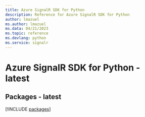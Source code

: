 ```yaml
---
title: Azure SignalR SDK for Python
description: Reference for Azure SignalR SDK for Python
author: lmazuel
ms.author: lmazuel
ms.data: 04/21/2023
ms.topic: reference
ms.devlang: python
ms.service: signalr
---
```

# Azure SignalR SDK for Python - latest
## Packages - latest
[!INCLUDE [packages](signalr-index.md)]